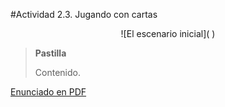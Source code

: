 #Actividad 2.3. Jugando con cartas


<center>
![El escenario inicial]( )
</center>


> **Pastilla**
>
> Contenido.

[Enunciado en PDF][PDF]

[PDF]: https://raw.githubusercontent.com/gobstones/programacionysudidactica2/master/Proyectos/Clase2/2.3.Jugando%20con%20cartas/resources/description.pdf "Enunciado de 'Jugando con cartas' en PDF"